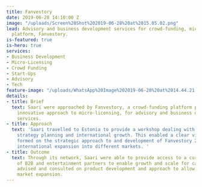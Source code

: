 ```yaml
---
title: Fanvestory
date: 2019-06-28 14:10:00 Z
image: "/uploads/Screen%20Shot%202019-06-28%20at%2015.05.02.png"
lead: Advisory and business development services for crowd-funding, micro-licensing
  platform, Fanvestory.
is-featured: true
is-hero: true
services:
- Business Development
- Micro-Licensing
- Crowd Funding
- Start-Ups
- Advisory
- Tech
feature-image: "/uploads/WhatsApp%20Image%202019-06-28%20at%2014.44.21.jpeg"
details:
- title: Brief
  text: Saari were approached by Fanvestory, a crowd-funding platform pioneering an
    innovative approach to micro-licensing, for advisory and business development
    services.
- title: Approach
  text: 'Saari travelled to Estonia to provide a workshop dealing with business product,
    strategy planning and international growth. This enabled a clear vision to be
    formed on the strategic approach to and development of Fanvestory 2.0 and on the
    international expansion into different markets. '
- title: Outcome
  text: Through its network, Saari were able to provide access to a curated community
    of B2B and entertainment partners to enable growth and scale for campaigns.  Saari
    advised and consulted on product development and approach to allow for international
    market expansion.
---
```


